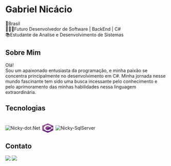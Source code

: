 # Gabriel Nicácio
🔰Brasil<br/>
👨🏼‍💻Futuro Desenvolvedor de Software | BackEnd | C#<br/>
📚Estudante de Analise e Desenvolvimento de Sistemas<br/>

## Sobre Mim 

Olá!<br/> 
Sou um apaixonado entusiasta da programação, e minha paixão se concentra principalmente no desenvolvimento em C#. Minha jornada nesse mundo fascinante tem sido uma busca incessante pelo conhecimento e pelo aprimoramento das minhas habilidades nessa linguagem extraordinária.

## Tecnologias 

<div style="display: inline_block"><br>
  <img align="center" alt="Nicky-dot.Net" height="30" width="40" src="https://cdn.jsdelivr.net/gh/devicons/devicon/icons/dot-net/dot-net-plain-wordmark.svg" />
  <img align="center" alt="Nicky-Csharp" height="30" width="40" src="https://raw.githubusercontent.com/devicons/devicon/master/icons/csharp/csharp-original.svg">
  <img align="center" alt="Nicky-SqlServer" height="30" width="40" src="https://icons8.com.br/icon/UFXRpPFebwa2/logo-mysql" />
</div>

## Contato 

<div>
  <a href="https://www.instagram.com/g.nicacio_/" target="_blank"><img src="https://img.shields.io/badge/-Instagram-%23E4405F?style=for-the-badge&logo=instagram&logoColor=white" target="_blank"></a>
  <a href="https://www.linkedin.com/in/gabriel-nic%C3%A1cio-b8334322a/" target="_blank"><img src="https://img.shields.io/badge/-LinkedIn-%230077B5?style=for-the-badge&logo=linkedin&logoColor=white" target="_blank"></a> 
</div>
